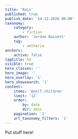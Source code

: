 ```yaml
---
title: 'Rain'
published: true
publish_date: '14-12-2020 00:00'
taxonomy:
    category:
        - fiction
	author: 'Jordan Bassett'
    tag:
        - aetheria
anchors:
    active: false
tagtitle: h2
visible: true
hero_classes: ''
hero_image: ''
hero_overlay: '1'
hero_showsearch: '1'
content:
    items: '@self.children'
    limit: '12'
    order:
        by: date
        dir: desc
    pagination: '1'
    url_taxonomy_filters: '1'
---
```


Put stuff here!